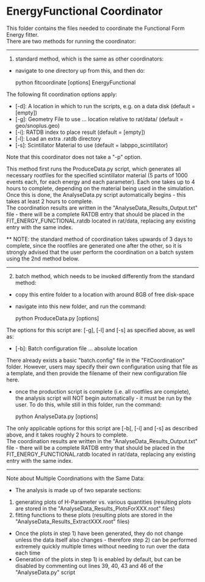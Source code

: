 # EnergyFunctional Coordinator
This folder contains the files needed to coordinate the Functional Form Energy fitter.  
There are two methods for running the coordinator:

-------------------------

1) standard method, which is the same as other coordinators:
- navigate to one directory up from this, and then do:

    python fitcoordinate [options] EnergyFunctional

The following fit coordination options apply:
- [-d]: A location in which to run the scripts, e.g. on a data disk (default = [empty])
- [-g]: Geometry File to use ... location relative to rat/data/ (default = geo/snoplus.geo)
- [-i]: RATDB index to place result (default = [empty])
- [-l]: Load an extra .ratdb directory
- [-s]: Scintillator Material to use (default = labppo_scintillator)

Note that this coordinator does not take a "-p" option.

This method first runs the ProduceData.py script, which generates all necessary rootfiles for the specified scintillator material (5 parts of 1000 events each, for each energy and each parameter).  Each one takes up to 4 hours to complete, depending on the material being used in the simulation.  
Once this is done, the AnalyseData.py script automatically begins - this takes at least 2 hours to complete.  
The coordination results are written in the "AnalyseData_Results_Output.txt" file - there will be a complete RATDB entry that should be placed in the FIT_ENERGY_FUNCTIONAL.ratdb located in rat/data, replacing any existing entry with the same index.  

** NOTE: the standard method of coordination takes upwards of 3 days to complete, since the rootfiles are generated one after the other, so it is strongly advised that the user perform the coordination on a batch system using the 2nd method below.

-------------------------

2) batch method, which needs to be invoked differently from the standard method:
- copy this entire folder to a location with around 8GB of free disk-space
- navigate into this new folder, and run the command:

    python ProduceData.py [options]

The options for this script are: [-g], [-l] and [-s] as specified above, as well as:
- [-b]: Batch configuration file ... absolute location

There already exists a basic "batch.config" file in the "FitCoordination" folder.  However, users may specify their own configuration using that file as a template, and then provide the filename of their new configuration file here.  

- once the production script is complete (i.e. all rootfiles are complete), the analysis script will NOT begin automatically - it must be run by the user.  To do this, while still in this folder, run the command:

    python AnalyseData.py [options]

The only applicable options for this script are [-b], [-i] and [-s] as described above, and it takes roughly 2 hours to complete.  
The coordination results are written in the "AnalyseData_Results_Output.txt" file - there will be a complete RATDB entry that should be placed in the FIT_ENERGY_FUNCTIONAL.ratdb located in rat/data, replacing any existing entry with the same index.  

-------------------------

Note about Multiple Coordinations with the Same Data:  
- The analysis is made up of two separate sections:
1) generating plots of H-Parameter vs. various quantities (resulting plots are stored in the "AnalyseData_Results_PlotsForXXX.root" files)
2) fitting functions to these plots (resulting plots are stored in the "AnalyseData_Results_ExtractXXX.root" files)    
- Once the plots in step 1) have been generated, they do not change unless the data itself also changes - therefore step 2) can be performed extremely quickly multiple times without needing to run over the data each time  
- Generation of the plots in step 1) is enabled by default, but can be disabled by commenting out lines 39, 40, 43 and 46 of the "AnalyseData.py" script  

